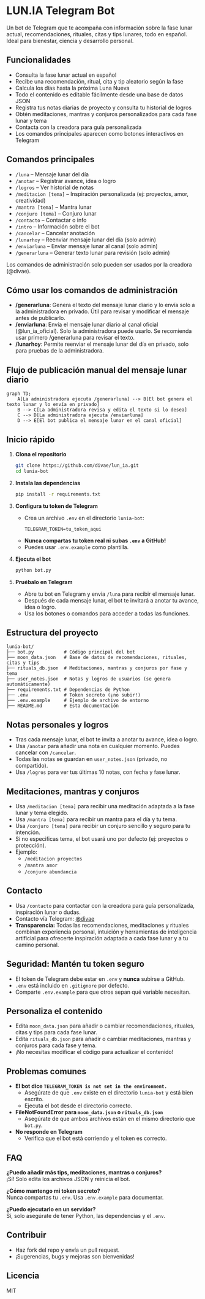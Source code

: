 # LUN.IA Telegram Bot

Un bot de Telegram que te acompaña con información sobre la fase lunar actual, recomendaciones, rituales, citas y tips lunares, todo en español. Ideal para bienestar, ciencia y desarrollo personal.

## Funcionalidades
- Consulta la fase lunar actual en español
- Recibe una recomendación, ritual, cita y tip aleatorio según la fase
- Calcula los días hasta la próxima Luna Nueva
- Todo el contenido es editable fácilmente desde una base de datos JSON
- Registra tus notas diarias de proyecto y consulta tu historial de logros
- Obtén meditaciones, mantras y conjuros personalizados para cada fase lunar y tema
- Contacta con la creadora para guía personalizada
- Los comandos principales aparecen como botones interactivos en Telegram

## Comandos principales

- `/luna` – Mensaje lunar del día
- `/anotar` – Registrar avance, idea o logro
- `/logros` – Ver historial de notas
- `/meditacion [tema]` – Inspiración personalizada (ej: proyectos, amor, creatividad)
- `/mantra [tema]` – Mantra lunar
- `/conjuro [tema]` – Conjuro lunar
- `/contacto` – Contactar o info
- `/intro` – Información sobre el bot
- `/cancelar` – Cancelar anotación
- `/lunarhoy` – Reenviar mensaje lunar del día (solo admin)
- `/enviarluna` – Enviar mensaje lunar al canal (solo admin)
- `/generarluna` – Generar texto lunar para revisión (solo admin)

Los comandos de administración solo pueden ser usados por la creadora (@divae).

## Cómo usar los comandos de administración

- **/generarluna**: Genera el texto del mensaje lunar diario y lo envía solo a la administradora en privado. Útil para revisar y modificar el mensaje antes de publicarlo.
- **/enviarluna**: Envía el mensaje lunar diario al canal oficial (@lun_ia_oficial). Solo la administradora puede usarlo. Se recomienda usar primero /generarluna para revisar el texto.
- **/lunarhoy**: Permite reenviar el mensaje lunar del día en privado, solo para pruebas de la administradora.

## Flujo de publicación manual del mensaje lunar diario

```mermaid
graph TD;
    A[La administradora ejecuta /generarluna] --> B[El bot genera el texto lunar y lo envía en privado]
    B --> C[La administradora revisa y edita el texto si lo desea]
    C --> D[La administradora ejecuta /enviarluna]
    D --> E[El bot publica el mensaje lunar en el canal oficial]
```

## Inicio rápido

1. **Clona el repositorio**
   ```bash
   git clone https://github.com/divae/lun_ia.git
   cd lunia-bot
   ```

2. **Instala las dependencias**
   ```bash
   pip install -r requirements.txt
   ```

3. **Configura tu token de Telegram**
   - Crea un archivo `.env` en el directorio `lunia-bot`:
     ```
     TELEGRAM_TOKEN=tu_token_aqui
     ```
   - **Nunca compartas tu token real ni subas `.env` a GitHub!**
   - Puedes usar `.env.example` como plantilla.

4. **Ejecuta el bot**
   ```bash
   python bot.py
   ```

5. **Pruébalo en Telegram**
   - Abre tu bot en Telegram y envía `/luna` para recibir el mensaje lunar.
   - Después de cada mensaje lunar, el bot te invitará a anotar tu avance, idea o logro.
   - Usa los botones o comandos para acceder a todas las funciones.

## Estructura del proyecto

```
lunia-bot/
├── bot.py           # Código principal del bot
├── moon_data.json   # Base de datos de recomendaciones, rituales, citas y tips
├── rituals_db.json  # Meditaciones, mantras y conjuros por fase y tema
├── user_notes.json  # Notas y logros de usuarios (se genera automáticamente)
├── requirements.txt # Dependencias de Python
├── .env             # Token secreto (¡no subir!)
├── .env.example     # Ejemplo de archivo de entorno
├── README.md        # Esta documentación
```

## Notas personales y logros
- Tras cada mensaje lunar, el bot te invita a anotar tu avance, idea o logro.
- Usa `/anotar` para añadir una nota en cualquier momento. Puedes cancelar con `/cancelar`.
- Todas las notas se guardan en `user_notes.json` (privado, no compartido).
- Usa `/logros` para ver tus últimas 10 notas, con fecha y fase lunar.

## Meditaciones, mantras y conjuros
- Usa `/meditacion [tema]` para recibir una meditación adaptada a la fase lunar y tema elegido.
- Usa `/mantra [tema]` para recibir un mantra para el día y tu tema.
- Usa `/conjuro [tema]` para recibir un conjuro sencillo y seguro para tu intención.
- Si no especificas tema, el bot usará uno por defecto (ej: proyectos o protección).
- Ejemplo:
  - `/meditacion proyectos`
  - `/mantra amor`
  - `/conjuro abundancia`

## Contacto
- Usa `/contacto` para contactar con la creadora para guía personalizada, inspiración lunar o dudas.
- Contacto vía Telegram: [@divae](https://t.me/divae)
- **Transparencia:** Todas las recomendaciones, meditaciones y rituales combinan experiencia personal, intuición y herramientas de inteligencia artificial para ofrecerte inspiración adaptada a cada fase lunar y a tu camino personal.

## Seguridad: Mantén tu token seguro
- El token de Telegram debe estar en `.env` y **nunca** subirse a GitHub.
- `.env` está incluido en `.gitignore` por defecto.
- Comparte `.env.example` para que otros sepan qué variable necesitan.

## Personaliza el contenido
- Edita `moon_data.json` para añadir o cambiar recomendaciones, rituales, citas y tips para cada fase lunar.
- Edita `rituals_db.json` para añadir o cambiar meditaciones, mantras y conjuros para cada fase y tema.
- ¡No necesitas modificar el código para actualizar el contenido!

## Problemas comunes
- **El bot dice `TELEGRAM_TOKEN is not set in the environment.`**
  - Asegúrate de que `.env` existe en el directorio `lunia-bot` y está bien escrito.
  - Ejecuta el bot desde el directorio correcto.
- **FileNotFoundError para `moon_data.json` o `rituals_db.json`**
  - Asegúrate de que ambos archivos están en el mismo directorio que `bot.py`.
- **No responde en Telegram**
  - Verifica que el bot está corriendo y el token es correcto.

## FAQ
**¿Puedo añadir más tips, meditaciones, mantras o conjuros?**  
¡Sí! Solo edita los archivos JSON y reinicia el bot.

**¿Cómo mantengo mi token secreto?**  
Nunca compartas tu `.env`. Usa `.env.example` para documentar.

**¿Puedo ejecutarlo en un servidor?**  
Sí, solo asegúrate de tener Python, las dependencias y el `.env`.

## Contribuir
- Haz fork del repo y envía un pull request.
- ¡Sugerencias, bugs y mejoras son bienvenidas!

## Licencia
MIT 